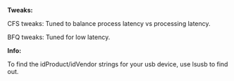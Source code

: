**Tweaks:**

CFS tweaks: Tuned to balance process latency vs processing latency.

BFQ tweaks: Tuned for low latency.


**Info:**

To find the idProduct/idVendor strings for your usb device, use lsusb to find out.
